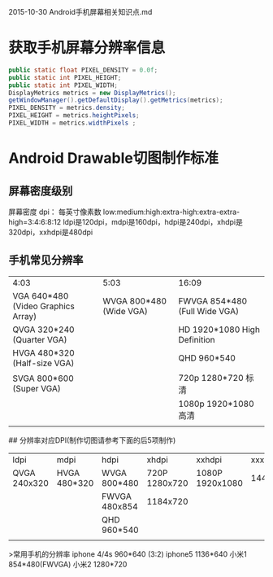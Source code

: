 2015-10-30 Android手机屏幕相关知识点.md

# 获取手机屏幕分辨率信息
```java
public static float PIXEL_DENSITY = 0.0f;
public static int PIXEL_HEIGHT;
public static int PIXEL_WIDTH;
DisplayMetrics metrics = new DisplayMetrics();
getWindowManager().getDefaultDisplay().getMetrics(metrics);
PIXEL_DENSITY = metrics.density;
PIXEL_HEIGHT = metrics.heightPixels;
PIXEL_WIDTH = metrics.widthPixels ;
```
# Android Drawable切图制作标准
## 屏幕密度级别
屏幕密度 dpi： 每英寸像素数
low:medium:high:extra-high:extra-extra-high=3:4:6:8:12
ldpi是120dpi，mdpi是160dpi，hdpi是240dpi，xhdpi是320dpi，xxhdpi是480dpi
## 手机常见分辨率
<table>
<tr><td>4:03</td><td>5:03</td><td>16:09</td></tr>
<tr><td>VGA 640*480 (Video Graphics Array)</td><td>WVGA 800*480 (Wide VGA)</td><td>FWVGA 854*480 (Full Wide VGA)</td></tr>
<tr><td>QVGA 320*240 (Quarter VGA)</td><td></td><td>HD 1920*1080 High Definition</td></tr>
<tr><td>HVGA 480*320 (Half-size VGA)</td><td></td><td>QHD 960*540</td></tr>
<tr><td>SVGA 800*600 (Super VGA)</td><td></td><td>720p 1280*720 标清</td></tr>
<tr><td></td><td></td><td>1080p 1920*1080 高清</td></tr>
<tr><td></td></tr>
</table>
## 分辨率对应DPI(制作切图请参考下面的后5项制作)
<table>
<tr><td>ldpi</td><td>mdpi</td><td>hdpi</td><td>xhdpi</td><td>xxhdpi</td><td>xxxhdpi</td></tr>
<tr><td>QVGA 240x320</td><td>HVGA 480*320</td><td>WVGA 800*480</td><td>720P 1280x720</td><td>1080P 1920x1080</td><td>1440x2560</td></tr>
<tr><td></td><td></td><td>FWVGA 480x854</td><td>1184x720</td><td></td><td></td></tr>
<tr><td></td><td></td><td>QHD 960*540</td><td></td><td></td><td></td></tr>
<tr><td></td></tr>
</table>
>常用手机的分辨率
iphone 4/4s 960*640 (3:2)
iphone5 1136*640
小米1 854*480(FWVGA)
小米2 1280*720